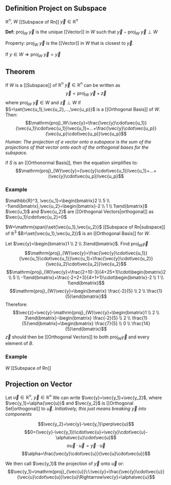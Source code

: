 ## Definition Project on Subspace
$\mathbb{R}^n,\:W$ [[Subspace of Rn]]
$\vec{y}\in{\mathbb{R}^n}$

**Def:** $\mathrm{proj}_W\:\vec{y}$ is the unique [[Vector]] in $W$ such that $\vec{y}-\mathrm{proj}_W\:\vec{y}\perp{W}$

Property: $\mathrm{proj}_W\:\vec{y}$ is the [[Vector]] in $W$ that is closest to $\vec{y}$.

If $y\in W\Rightarrow\mathrm{proj}_W\:\vec{y}=\vec{y}$

## Theorem
If $W$ is a [[Subspace]] of $\mathbb{R}^n$
$\vec{y}\in \mathbb{R}^n$ can be written as
$$\vec{y}=\mathrm{proj}_W\:\vec{y}+\vec{z}\tag{1}$$
where $\mathrm{proj}_W\:\vec{y}\in W$ and $\vec{z}\perp{W}$
if $S=\set{\vec{u_1},\vec{u_2},...,\vec{u_p}}$ is a [[Orthogonal Basis]] of $W$. Then:
$$\mathrm{proj}_W\:\vec{y}=\frac{\vec{y}\cdot\vec{u_1}}{\vec{u_1}\cdot\vec{u_1}}\vec{u_1}+...+\frac{\vec{y}\cdot\vec{u_p}}{\vec{u_p}\cdot\vec{u_p}}\vec{u_p}$$
*Human: The projection of a vector onto a subspace is the sum of the projections of that vector onto each of the orthogonal bases for the subspace.*

if $S$ is an [[Orthonormal Basis]], then the equation simplifies to:
$$\mathrm{proj}_{W}\vec{y}=(\vec{y}\cdot\vec{u_1})\vec{u_1}+...+(\vec{y}\cdot\vec{u_p})\vec{u_p}$$

### Example
$\mathbb{R}^3, \vec{u_1}=\begin{bmatrix}2 \\ 5 \\ -1\end{bmatrix},\vec{u_2}=\begin{bmatrix}-2 \\ 1 \\ 1\end{bmatrix}$
$\vec{u_1}$ and $\vec{u_2}$ are [[Orthogonal Vectors|orthogonal]] as $\vec{u_1}\cdot\vec{u_2}=0$

$W=\mathrm{span}\set{\vec{u_1},\vec{u_2}}$ [[Subspace of Rn|subspace]] of $\mathbb{R}^3$ 
$B=\set{\vec{u_1},\vec{u_2}}$ is an [[Orthogonal Basis]] for $W$. 

Let $\vec{y}=\begin{bmatrix}1 \\ 2 \\ 3\end{bmatrix}$. Find $\mathrm{proj}_{W}\vec{y}$
$$\mathrm{proj}_{W}\vec{y}=\frac{\vec{y}\cdot\vec{u_1}}{\vec{u_1}\cdot\vec{u_1}}\vec{u_1}+\frac{\vec{y}\cdot\vec{u_2}}{\vec{u_2}\cdot\vec{u_2}}\vec{u_2}$$
$$\mathrm{proj}_{W}\vec{y}=\frac{2+10-3}{4+25+1}\cdot\begin{bmatrix}2 \\ 5 \\ -1\end{bmatrix}+\frac{-2+2+3}{4+1+1}\cdot\begin{bmatrix}-2 \\ 1 \\ 1\end{bmatrix}$$
$$\mathrm{proj}_{W}\vec{y}=\begin{bmatrix} \frac{-2}{5} \\ 2 \\ \frac{1}{5}\end{bmatrix}$$
Therefore:
$$\vec{z}=\vec{y}-\mathrm{proj}_{W}\vec{y}=\begin{bmatrix}1 \\ 2 \\ 3\end{bmatrix}-\begin{bmatrix} \frac{-2}{5} \\ 2 \\ \frac{1}{5}\end{bmatrix}=\begin{bmatrix} \frac{7}{5} \\ 0 \\ \frac{14}{5}\end{bmatrix}$$
$\vec{z}$ should then be [[Orthogonal Vectors]] to both $\mathrm{proj}_{W}\vec{y}$ and every element of $B$. 

### Example
$W$ [[Subspace of Rn]]


## Projection on Vector
Let $\vec{u}\in \mathbb{R}^n,\:\vec{y}\in \mathbb{R}^n$
We can write $\vec{y}=\vec{y_1}+\vec{y_2}$, where $\vec{y_1}=\alpha{\vec{u}}$ and $\vec{y_2}$ is [[Orthogonal Set|orthogonal]] to $\vec{u}$. 
*Initiatively, this just means breaking $\vec{y}$ into components*

$$\vec{y_2}=\vec{y}-\vec{y_1}\perp\vec{u}$$
$$0=(\vec{y}-\vec{y_1})\cdot\vec{u}=\vec{y}\cdot\vec{u}-\alpha\vec{u}\cdot\vec{u}$$
$$\alpha\vec{u}\cdot\vec{u}=\vec{y}\cdot\vec{u}$$
$$\alpha=\frac{\vec{y}\cdot\vec{u}}{\vec{u}\cdot\vec{u}}$$

We then call $\vec{y_1}$ the projection of $\vec{y}$ onto $\vec{u}$ or:
$$\vec{y_1}=\mathrm{proj}_{\vec{u}}\:\:\vec{y}=\frac{\vec{y}\cdot\vec{u}}{\vec{u}\cdot\vec{u}}\vec{u}\Rightarrow\vec{y}=\alpha\vec{u}$$

